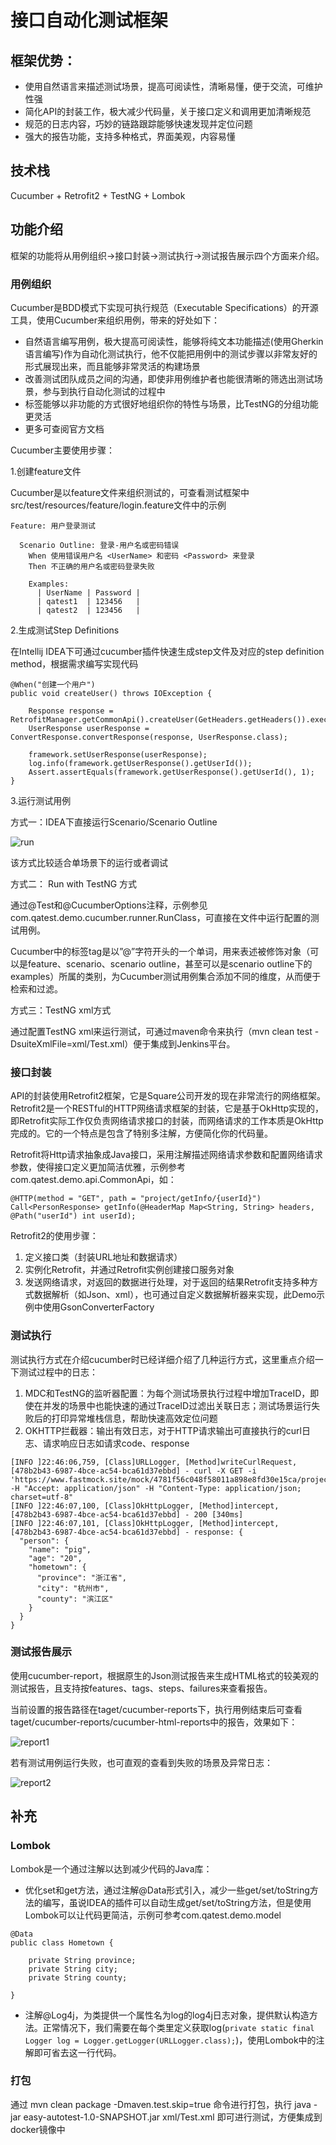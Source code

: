 # 接口自动化测试框架

## 框架优势：
* 使用自然语言来描述测试场景，提高可阅读性，清晰易懂，便于交流，可维护性强
* 简化API的封装工作，极大减少代码量，关于接口定义和调用更加清晰规范
* 规范的日志内容，巧妙的链路跟踪能够快速发现并定位问题
* 强大的报告功能，支持多种格式，界面美观，内容易懂

## 技术栈
Cucumber + Retrofit2 + TestNG + Lombok

## 功能介绍

框架的功能将从用例组织->接口封装->测试执行->测试报告展示四个方面来介绍。

### 用例组织

Cucumber是BDD模式下实现可执行规范（Executable Specifications）的开源工具，使用Cucumber来组织用例，带来的好处如下：
* 自然语言编写用例，极大提高可阅读性，能够将纯文本功能描述(使用Gherkin语言编写)作为自动化测试执行，他不仅能把用例中的测试步骤以非常友好的形式展现出来，而且能够非常灵活的构建场景
* 改善测试团队成员之间的沟通，即使非用例维护者也能很清晰的筛选出测试场景，参与到执行自动化测试的过程中
* 标签能够以非功能的方式很好地组织你的特性与场景，比TestNG的分组功能更灵活
* 更多可查阅官方文档

Cucumber主要使用步骤：

1.创建feature文件

Cucumber是以feature文件来组织测试的，可查看测试框架中src/test/resources/feature/login.feature文件中的示例
```
Feature: 用户登录测试

  Scenario Outline: 登录-用户名或密码错误
    When 使用错误用户名 <UserName> 和密码 <Password> 来登录
    Then 不正确的用户名或密码登录失败

    Examples:
      | UserName | Password |
      | qatest1  | 123456   |
      | qatest2  | 123456   |
```

2.生成测试Step Definitions

在Intellij IDEA下可通过cucumber插件快速生成step文件及对应的step definition method，根据需求编写实现代码

```
@When("创建一个用户")
public void createUser() throws IOException {

    Response response = RetrofitManager.getCommonApi().createUser(GetHeaders.getHeaders()).execute();
    UserResponse userResponse = ConvertResponse.convertResponse(response, UserResponse.class);

    framework.setUserResponse(userResponse);
    log.info(framework.getUserResponse().getUserId());
    Assert.assertEquals(framework.getUserResponse().getUserId(), 1);
}
```

3.运行测试用例

方式一：IDEA下直接运行Scenario/Scenario Outline

![run](assets/run.jpg)

该方式比较适合单场景下的运行或者调试

方式二： Run with TestNG 方式

通过@Test和@CucumberOptions注释，示例参见com.qatest.demo.cucumber.runner.RunClass，可直接在文件中运行配置的测试用例。

Cucumber中的标签tag是以”@”字符开头的一个单词，用来表述被修饰对象（可以是feature、scenario、scenario outline，甚至可以是scenario outline下的examples）所属的类别，为Cucumber测试用例集合添加不同的维度，从而便于检索和过滤。

方式三：TestNG xml方式

通过配置TestNG xml来运行测试，可通过maven命令来执行（mvn clean test -DsuiteXmlFile=xml/Test.xml）便于集成到Jenkins平台。



### 接口封装
API的封装使用Retrofit2框架，它是Square公司开发的现在非常流行的网络框架。Retrofit2是一个RESTful的HTTP网络请求框架的封装，它是基于OkHttp实现的，即Retrofit实际工作仅负责网络请求接口的封装，而网络请求的工作本质是OkHttp完成的。它的一个特点是包含了特别多注解，方便简化你的代码量。

Retrofit将Http请求抽象成Java接口，采用注解描述网络请求参数和配置网络请求参数，使得接口定义更加简洁优雅，示例参考com.qatest.demo.api.CommonApi，如：

```
@HTTP(method = "GET", path = "project/getInfo/{userId}")
Call<PersonResponse> getInfo(@HeaderMap Map<String, String> headers, @Path("userId") int userId);
```

Retrofit2的使用步骤：
1. 定义接口类（封装URL地址和数据请求）
2. 实例化Retrofit，并通过Retrofit实例创建接口服务对象
3. 发送网络请求，对返回的数据进行处理，对于返回的结果Retrofit支持多种方式数据解析（如Json、xml），也可通过自定义数据解析器来实现，此Demo示例中使用GsonConverterFactory


### 测试执行

测试执行方式在介绍cucumber时已经详细介绍了几种运行方式，这里重点介绍一下测试过程中的日志：

1. MDC和TestNG的监听器配置：为每个测试场景执行过程中增加TraceID，即使在并发的场景中也能快速的通过TraceID过滤出关联日志；测试场景运行失败后的打印异常堆栈信息，帮助快速高效定位问题
2. OKHTTP拦截器：输出有效日志，对于HTTP请求输出可直接执行的curl日志、请求响应日志如请求code、response
```
[INFO ]22:46:06,759, [Class]URLLogger, [Method]writeCurlRequest, [478b2b43-6987-4bce-ac54-bca61d37ebbd] - curl -X GET -i 'https://www.fastmock.site/mock/4781f56c048f58011a898e8fd30e15ca/project/getInfo/1' -H "Accept: application/json" -H "Content-Type: application/json; charset=utf-8"
[INFO ]22:46:07,100, [Class]OkHttpLogger, [Method]intercept, [478b2b43-6987-4bce-ac54-bca61d37ebbd] - 200 [340ms] 
[INFO ]22:46:07,101, [Class]OkHttpLogger, [Method]intercept, [478b2b43-6987-4bce-ac54-bca61d37ebbd] - response: {
  "person": {
    "name": "pig",
    "age": "20",
    "hometown": {
      "province": "浙江省",
      "city": "杭州市",
      "county": "滨江区"
    }
  }
}
```

### 测试报告展示

使用cucumber-report，根据原生的Json测试报告来生成HTML格式的较美观的测试报告，且支持按features、tags、steps、failures来查看报告。

当前设置的报告路径在taget/cucumber-reports下，执行用例结束后可查看taget/cucumber-reports/cucumber-html-reports中的报告，效果如下：

![report1](assets/report1.jpg)

若有测试用例运行失败，也可直观的查看到失败的场景及异常日志：

![report2](assets/report2.jpg)



## 补充

### Lombok
Lombok是一个通过注解以达到减少代码的Java库：
* 优化set和get方法，通过注解@Data形式引入，减少一些get/set/toString方法的编写，虽说IDEA的插件可以自动生成get/set/toString方法，但是使用Lombok可以让代码更简洁，示例可参考com.qatest.demo.model
```
@Data
public class Hometown {

    private String province;
    private String city;
    private String county;

}
```
* 注解@Log4j，为类提供一个属性名为log的log4j日志对象，提供默认构造方法。正常情况下，我们需要在每个类里定义获取log(```private static final Logger log = Logger.getLogger(URLLogger.class);```)，使用Lombok中的注解即可省去这一行代码。

### 打包
通过 mvn clean package -Dmaven.test.skip=true 命令进行打包，执行 java -jar easy-autotest-1.0-SNAPSHOT.jar xml/Test.xml  即可进行测试，方便集成到docker镜像中